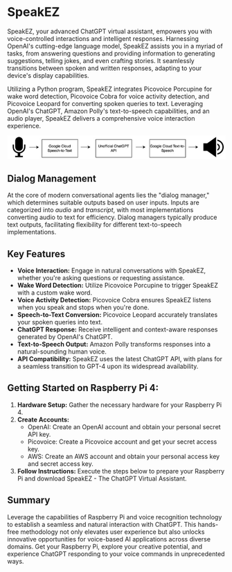 # SpeakEZ

SpeakEZ, your advanced ChatGPT virtual assistant, empowers you with voice-controlled interactions and intelligent responses. Harnessing OpenAI's cutting-edge language model, SpeakEZ assists you in a myriad of tasks, from answering questions and providing information to generating suggestions, telling jokes, and even crafting stories. It seamlessly transitions between spoken and written responses, adapting to your device's display capabilities.
 
Utilizing a Python program, SpeakEZ integrates Picovoice Porcupine for wake word detection, Picovoice Cobra for voice activity detection, and Picovoice Leopard for converting spoken queries to text. Leveraging OpenAI's ChatGPT, Amazon Polly's text-to-speech capabilities, and an audio player, SpeakEZ delivers a comprehensive voice interaction experience.

![Data Processing Chain](Voice-ChatGPT-on-Raspberry-Pi.jpeg)

## Dialog Management

At the core of modern conversational agents lies the "dialog manager," which determines suitable outputs based on user inputs. Inputs are categorized into _audio_ and _transcript_, with most implementations converting audio to text for efficiency. Dialog managers typically produce text outputs, facilitating flexibility for different text-to-speech implementations.

## Key Features

- **Voice Interaction:** Engage in natural conversations with SpeakEZ, whether you're asking questions or requesting assistance.
- **Wake Word Detection:** Utilize Picovoice Porcupine to trigger SpeakEZ with a custom wake word.
- **Voice Activity Detection:** Picovoice Cobra ensures SpeakEZ listens when you speak and stops when you're done.
- **Speech-to-Text Conversion:** Picovoice Leopard accurately translates your spoken queries into text.
- **ChatGPT Response:** Receive intelligent and context-aware responses generated by OpenAI's ChatGPT.
- **Text-to-Speech Output:** Amazon Polly transforms responses into a natural-sounding human voice.
- **API Compatibility:** SpeakEZ uses the latest ChatGPT API, with plans for a seamless transition to GPT-4 upon its widespread availability.

## Getting Started on Raspberry Pi 4:

1. **Hardware Setup:** Gather the necessary hardware for your Raspberry Pi 4.
2. **Create Accounts:**
   - OpenAI: Create an OpenAI account and obtain your personal secret API key.
   - Picovoice: Create a Picovoice account and get your secret access key.
   - AWS: Create an AWS account and obtain your personal access key and secret access key.
3. **Follow Instructions:** Execute the steps below to prepare your Raspberry Pi and download SpeakEZ - The ChatGPT Virtual Assistant.


## Summary

Leverage the capabilities of Raspberry Pi and voice recognition technology to establish a seamless and natural interaction with ChatGPT. This hands-free methodology not only elevates user experience but also unlocks innovative opportunities for voice-based AI applications across diverse domains. Get your Raspberry Pi, explore your creative potential, and experience ChatGPT responding to your voice commands in unprecedented ways.



